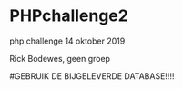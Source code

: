 # PHPchallenge2
php challenge 14 oktober 2019

Rick Bodewes, geen groep



#GEBRUIK DE BIJGELEVERDE DATABASE!!!!
